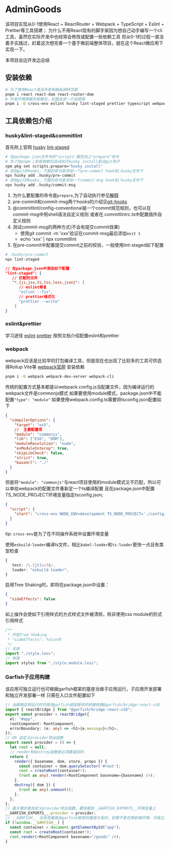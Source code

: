 # AdminGoods

该项目实现从0-1使用React + ReactRouter + Webpack + TypeScript + Eslint + Prettier等工具搭建；
为什么不用React现有的脚手架因为想自己动手编写一个cli工具，虽然在实际开发中也经常会修改或配置一些依赖工具
但从0-1的过程一直没着手实践过，赶着这次想完善一个基于微前端整体项目，就在这个React微应用下实现一下。

本项目会边开发边总结

## 安装依赖

```bash
# 为了使用React语法开发和路由调转页面
pnpm i react react-dom react-router-dom
# 开发环境需要的依赖包，后面会逐一介绍使用
pnpm i -D cross-env eslint husky lint-staged prettier typescript webpack webpack-cli @commitlint/cli @commitlint/config-conventional
```

## 工具依赖包介绍

### husky&lint-staged&commitlint

首先附上官网
[husky](https://typicode.github.io/husky/)
[lint-staged](https://github.com/lint-staged/lint-staged#readme)

```bash
# 在package.json文件中的"scripts"属性加上"prepare"命令
# 为了在pnpm i安装依赖后自动执行husky install启动git钩子
npm pkg set scripts.prepare="husky install"
# 添加git的hooks，下面的命令是添加一个pre-commit hook到.husky文件下
npx husky add .husky/pre-commit
# 添加git的hooks，下面的命令是添加一个commit-msg hook到.husky文件下
npx husky add .husky/commit-msg
```

1. 为什么要配置的命令是`prepare`,为了自动执行参见[解释](https://docs.npmjs.com/cli/v10/using-npm/scripts#prepare-and-prepublish)
2. pre-commit和commit-msg两个hooks的介绍见[git-hooks](https://git-scm.com/book/en/v2/Customizing-Git-Git-Hooks)
3. @commitlint/config-conventional是一个commit规范规则，也可以在commit-msg中用shell语法自定义规则
   或者在.commitlintrc.ts中配置插件自定义规则
4. 测试commit-msg的两种方式(不会有提交commit效果)
   - 使用git commit -m 'xxx'验证在commit-msg最后添加`exit 1`
   - echo 'xxx' | npx commitlint
5. 在pre-commit中配置提交commit之前的校验，一般使用lint-staged如下配置

```bash
# .husky/pre-commit
npx lint-staged
```

```json
// 在package.json中添加如下配置
"lint-staged": {
   // 匹配的文件
   "*.{js,jsx,ts,tsx,less,json}": [
      // eslint修复
      "eslint --fix",
      // prettier格式化
      "prettier --write"
    ]
}
```

### eslint&prettier

学习途径
[eslint](https://eslint.nodejs.cn/docs/latest/use/getting-started)
[prettier](https://prettier.io/docs/en/)
按照文档介绍配置eslint和prettier

### webpack

webpack应该是比较早的打包编译工具，但是现在也出现了比较多的工具可供选择Rollup Vite等
[webpack官网](https://www.webpackjs.com/concepts/)
安装依赖

```bash
pnpm i -D webpack webpack-dev-server webpack-cli
```

传统的配置方式基本都是以webpack.config.js当配置文件，因为编译运行的webpack文件是commonjs模式
如果要使用module模式，package.json中不能配置`"type": "module"`
如果使用webpack.config.ts需要将tsconfig.json配置如下

```json
{
  "compilerOptions": {
    "target": "es5",
    //  主要配置项
    "module": "commonjs",
    "lib": ["ES6", "DOM"],
    "moduleResolution": "node",
    "esModuleInterop": true,
    "skipLibCheck": false,
    "strict": true,
    "baseUrl": "./"
  }
}
```

但是将`"module": "commonjs"`与react项目使用的module模式又不匹配，所以可以单给webpack的配置文件重新定一个ts编译配置
且在package.json中配置TS_NODE_PROJECT环境变量指定tsconfig.json;

```json
{
  "script": {
    "start": "cross-env NODE_ENV=development TS_NODE_PROJECT='./config/tsconfig.json' webpack serve --config  ./config/webpack.dev.ts"
  }
}
```

tip: `cross-env`是为了在不同操作系统中设置环境变量

使用`esbuild-loader`编译ts文件，相比`babel-loader`和`ts-loader`更快一点且有类型检查

```typescript
{
   test: /\.[jt]sx?$/,
   loader: "esbuild-loader",
}
```

启用Tree Shaking时，即将在package.json中设置：

```json
{
  "sideEffects": false
}
```

如上操作会使如下引用样式的方式样式文件被清除，除非使用css module的形式引用样式

```typescript
/**
 * 开启Tree Shaking
 * "sideEffects": false时
 */
// 无效
import "./style.less";
// 有效
import styles from "./style.module.less";
```

### Garfish子应用构建

该应用可独立运行也可根据garfish框架的基座当做子应用运行，子应用开发部署和独立开发部署一样
只需在入口文件配置如下

```typescript
// 当做微应用运行时可使用garfish框架提供的桥接依赖@garfish/bridge-react-v18
import { reactBridge } from "@garfish/bridge-react-v18";
export const provider = reactBridge({
  el: "#app",
  rootComponent: RootComponent,
  errorBoundary: (e: any) => <h1>{e.message}</h1>,
});
// OR 自定义provider导出函数
export const provider = () => {
  let root = null;
  // render和destroy函数是必须要返回的
  return {
    render({ basename, dom, store, props }) {
      const container = dom.querySelector('#root');
      root = createRoot(container!);
      (root as any).render(<RootComponent basename={basename} />);
    },
    destroy({ dom }) {
      (root as any).unmount();
    },
  };
};
// 最关键的是自定义provider导出函数，要挂载到__GARFISH_EXPORTS__环境变量上
__GARFISH_EXPORTS__.provider = provider;
// __GARFISH__ 全局变量是由garfish框架的基座分发的，如果不是在微前端环境，可独立运行
if (!window.__GARFISH__) {
  const container = document.getElementById("app");
  const root = createRoot(container!);
  root.render(<RootComponent basename="/goods" />);
}
```
